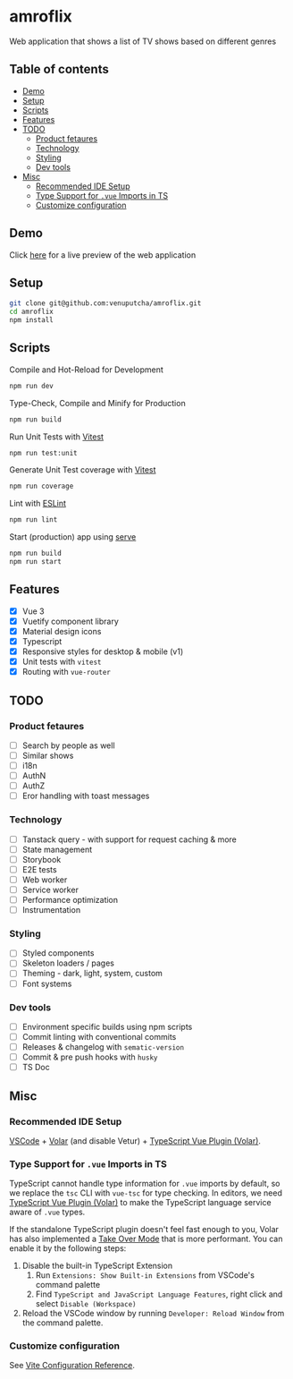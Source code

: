 # amroflix

Web application that shows a list of TV shows based on different genres

## Table of contents

  - [Demo](#demo)
  - [Setup](#setup)
  - [Scripts](#scripts)
  - [Features](#features)
  - [TODO](#todo)
    - [Product fetaures](#product-fetaures)
    - [Technology](#technology)
    - [Styling](#styling)
    - [Dev tools](#dev-tools)
  - [Misc](#misc)
    - [Recommended IDE Setup](#recommended-ide-setup)
    - [Type Support for `.vue` Imports in TS](#type-support-for-vue-imports-in-ts)
    - [Customize configuration](#customize-configuration)

## Demo

Click [here](https://amroflix.herokuapp.com/) for a live preview of the web application

## Setup

```sh
git clone git@github.com:venuputcha/amroflix.git
cd amroflix
npm install
```

## Scripts

Compile and Hot-Reload for Development

```sh
npm run dev
```

Type-Check, Compile and Minify for Production

```sh
npm run build
```

Run Unit Tests with [Vitest](https://vitest.dev/)

```sh
npm run test:unit
```

Generate Unit Test coverage with [Vitest](https://vitest.dev/)

```sh
npm run coverage
```

Lint with [ESLint](https://eslint.org/)

```sh
npm run lint
```

Start (production) app using [serve](https://www.npmjs.com/package/serve)

```sh
npm run build
npm run start
```

## Features

- [x] Vue 3
- [x] Vuetify component library 
- [x] Material design icons
- [x] Typescript
- [x] Responsive styles for desktop & mobile (v1)
- [x] Unit tests with `vitest`
- [x] Routing with `vue-router`

## TODO

### Product fetaures

- [ ] Search by people as well  
- [ ] Similar shows  
- [ ] i18n  
- [ ] AuthN  
- [ ] AuthZ  
- [ ] Eror handling with toast messages  

### Technology

- [ ] Tanstack query - with support for request caching & more  
- [ ] State management   
- [ ] Storybook  
- [ ] E2E tests  
- [ ] Web worker 
- [ ] Service worker  
- [ ] Performance optimization
- [ ] Instrumentation 

### Styling

- [ ] Styled components  
- [ ] Skeleton loaders / pages  
- [ ] Theming - dark, light, system, custom   
- [ ] Font systems   

### Dev tools
- [ ] Environment specific builds using npm scripts  
- [ ] Commit linting with conventional commits
- [ ] Releases & changelog with `sematic-version`   
- [ ] Commit & pre push hooks with `husky`
- [ ] TS Doc

## Misc

### Recommended IDE Setup

[VSCode](https://code.visualstudio.com/) + [Volar](https://marketplace.visualstudio.com/items?itemName=Vue.volar) (and disable Vetur) + [TypeScript Vue Plugin (Volar)](https://marketplace.visualstudio.com/items?itemName=Vue.vscode-typescript-vue-plugin).

### Type Support for `.vue` Imports in TS

TypeScript cannot handle type information for `.vue` imports by default, so we replace the `tsc` CLI with `vue-tsc` for type checking. In editors, we need [TypeScript Vue Plugin (Volar)](https://marketplace.visualstudio.com/items?itemName=Vue.vscode-typescript-vue-plugin) to make the TypeScript language service aware of `.vue` types.

If the standalone TypeScript plugin doesn't feel fast enough to you, Volar has also implemented a [Take Over Mode](https://github.com/johnsoncodehk/volar/discussions/471#discussioncomment-1361669) that is more performant. You can enable it by the following steps:

1. Disable the built-in TypeScript Extension
    1) Run `Extensions: Show Built-in Extensions` from VSCode's command palette
    2) Find `TypeScript and JavaScript Language Features`, right click and select `Disable (Workspace)`
2. Reload the VSCode window by running `Developer: Reload Window` from the command palette.

### Customize configuration

See [Vite Configuration Reference](https://vitejs.dev/config/).

